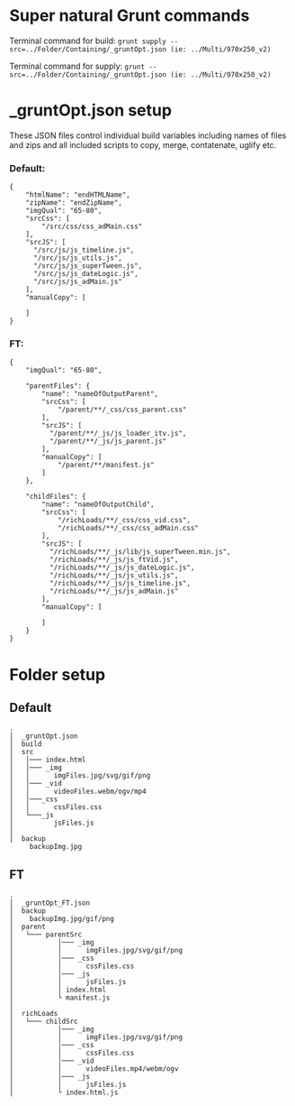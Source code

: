# Super natural Grunt commands

Terminal command for build:
```grunt supply --src=../Folder/Containing/_gruntOpt.json (ie: ../Multi/970x250_v2)```

Terminal command for supply:
```grunt --src=../Folder/Containing/_gruntOpt.json (ie: ../Multi/970x250_v2)```



# _gruntOpt.json setup
These JSON files control individual build variables including names of files and zips and all included scripts to copy, merge, contatenate, uglify etc.



### Default:
```
{
	"htmlName": "endHTMLName",
	"zipName": "endZipName",
	"imgQual": "65-80",
	"srcCss": [
		"/src/css/css_adMain.css"
	],
	"srcJS": [
	  "/src/js/js_timeline.js",
	  "/src/js/js_utils.js",
	  "/src/js/js_superTween.js",
	  "/src/js/js_dateLogic.js",
	  "/src/js/js_adMain.js"
	],
	"manualCopy": [

	]
}
```

### FT:
```
{
	"imgQual": "65-80",

	"parentFiles": {
		"name": "nameOfOutputParent",
		"srcCss": [
			"/parent/**/_css/css_parent.css"
		],
		"srcJS": [
		  "/parent/**/_js/js_loader_itv.js",
		  "/parent/**/_js/js_parent.js"
		],
		"manualCopy": [
			"/parent/**/manifest.js"
		]
	},

	"childFiles": {
		"name": "nameOfOutputChild",
		"srcCss": [
			"/richLoads/**/_css/css_vid.css",
			"/richLoads/**/_css/css_adMain.css"
		],
		"srcJS": [
		  "/richLoads/**/_js/lib/js_superTween.min.js",
		  "/richLoads/**/_js/js_ftVid.js",
		  "/richLoads/**/_js/js_dateLogic.js",
		  "/richLoads/**/_js/js_utils.js",
		  "/richLoads/**/_js/js_timeline.js",
		  "/richLoads/**/_js/js_adMain.js"
		],
		"manualCopy": [

		]
	}
}

```

# Folder setup
## Default
```
.
│  _gruntOpt.json
│  build
│  src
│   │─── index.html
│   │─── _img
│   │      imgFiles.jpg/svg/gif/png
│   │─── _vid
│   │      videoFiles.webm/ogv/mp4
│   │───_css
│   │      cssFiles.css
│   └───_js
│          jsFiles.js
│
│  backup
     backupImg.jpg
```

## FT
```
.
│  _gruntOpt_FT.json
│  backup
│    backupImg.jpg/gif/png
│  parent
│   └─── parentSrc
│           │─── _img
│           │      imgFiles.jpg/svg/gif/png
│           │─── _css
│           │      cssFiles.css
│           │─── _js
│           │      jsFiles.js
│           │ index.html
│           └ manifest.js
│
│  richLoads
│   └─── childSrc
│           │─── _img
│           │      imgFiles.jpg/svg/gif/png
│           │─── _css
│           │      cssFiles.css
│           │─── _vid
│           │      videoFiles.mp4/webm/ogv
│           │─── _js
│           │      jsFiles.js
│           └ index.html.js
```

